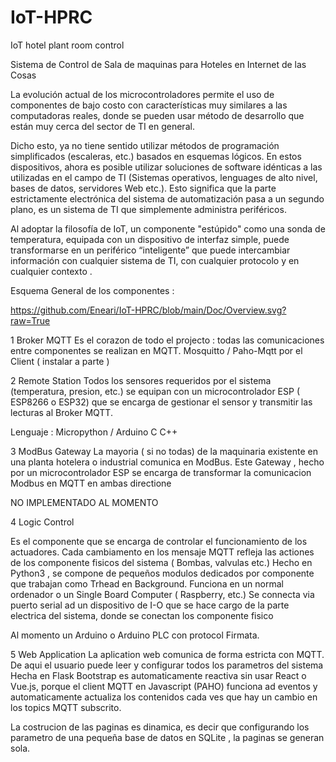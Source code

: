 # IoT-HPRC
IoT hotel  plant room control

Sistema de Control de Sala de maquinas para Hoteles en Internet de las Cosas

La evolución actual de los microcontroladores permite el uso de componentes de bajo costo con características muy similares a las computadoras  reales, donde se pueden usar método de desarrollo que están muy cerca del sector de TI en general.

Dicho esto, ya no tiene sentido utilizar métodos de programación simplificados (escaleras, etc.) basados en esquemas lógicos. En estos dispositivos, ahora es posible utilizar soluciones de software idénticas a las utilizadas en el campo de TI (Sistemas operativos, lenguages de alto nivel, bases de datos, servidores Web etc.).
Esto significa que la parte estrictamente electrónica del sistema de automatización pasa a un segundo plano, es un sistema de TI que simplemente administra periféricos.

Al adoptar la filosofía de IoT, un componente "estúpido" como una sonda de temperatura, equipada con un dispositivo de interfaz simple, puede transformarse en un periférico “inteligente” que puede intercambiar información con cualquier sistema de TI, con cualquier protocolo y en cualquier contexto .



Esquema General de los componentes :

https://github.com/Eneari/IoT-HPRC/blob/main/Doc/Overview.svg?raw=True


1 Broker MQTT
Es el corazon de todo el projecto : todas las comunicaciones entre componentes se realizan en MQTT. Mosquitto / Paho-Mqtt por el Client ( instalar a parte )

2 Remote Station
Todos los sensores requeridos por el sistema (temperatura, presion, etc.) se equipan con un microcontrolador ESP ( ESP8266 o ESP32) que se encarga de gestionar el sensor y transmitir las lecturas al Broker MQTT.

Lenguaje : Micropython / Arduino C C++


3 ModBus Gateway
La mayoria ( si no todas) de la maquinaria existente en una planta hotelera o industrial comunica en ModBus. Este Gateway , hecho por un microcontrolador ESP  se encarga de transformar la comunicacion Modbus en MQTT en ambas directione

NO IMPLEMENTADO AL MOMENTO

4  Logic Control

Es el componente que se encarga de controlar el funcionamiento de los actuadores. Cada cambiamento en los mensaje MQTT refleja las actiones de los componente fisicos del sistema ( Bombas, valvulas etc.) 
Hecho en Python3 , se compone de pequeños modulos dedicados por componente que trabajan como Trhead en Background.
Funciona en un normal ordenador o un Single Board Computer ( Raspberry, etc.)
Se connecta via puerto serial ad un dispositivo de I-O que se hace cargo de la parte electrica del sistema, donde se conectan los componente fisico 

Al momento un Arduino o Arduino PLC con protocol Firmata.
 

5 Web Application
La aplication web comunica de forma estricta con MQTT. De aqui el usuario puede leer y configurar todos los parametros del sistema
Hecha en Flask Bootstrap es automaticamente reactiva sin usar React o Vue.js, porque el client MQTT en Javascript (PAHO) funciona ad eventos y automaticamente actualiza los contenidos cada ves que hay un cambio en los topics MQTT subscrito.

La costrucion de las paginas es dinamica, es decir que configurando los parametro de una pequeña base de datos en SQLite , la paginas se generan sola.
